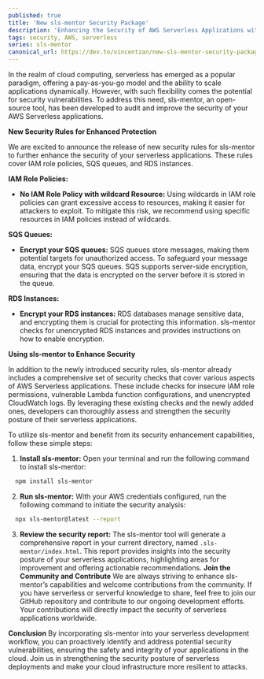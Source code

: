```yaml
---
published: true
title: 'New sls-mentor Security Package'
description: 'Enhancing the Security of AWS Serverless Applications with sls-mentor'
tags: security, AWS, serverless
series: sls-mentor
canonical_url: https://dev.to/vincentzan/new-sls-mentor-security-package
---
```


In the realm of cloud computing, serverless has emerged as a popular paradigm, offering a pay-as-you-go model and the ability to scale applications dynamically. However, with such flexibility comes the potential for security vulnerabilities. To address this need, sls-mentor, an open-source tool, has been developed to audit and improve the security of your AWS Serverless applications.

**New Security Rules for Enhanced Protection**

We are excited to announce the release of new security rules for sls-mentor to further enhance the security of your serverless applications. These rules cover IAM role policies, SQS queues, and RDS instances.

**IAM Role Policies:**

- **No IAM Role Policy with wildcard Resource:** Using wildcards in IAM role policies can grant excessive access to resources, making it easier for attackers to exploit. To mitigate this risk, we recommend using specific resources in IAM policies instead of wildcards.

**SQS Queues:**

- **Encrypt your SQS queues:** SQS queues store messages, making them potential targets for unauthorized access. To safeguard your message data, encrypt your SQS queues. SQS supports server-side encryption, ensuring that the data is encrypted on the server before it is stored in the queue.

**RDS Instances:**

- **Encrypt your RDS instances:** RDS databases manage sensitive data, and encrypting them is crucial for protecting this information. sls-mentor checks for unencrypted RDS instances and provides instructions on how to enable encryption.

**Using sls-mentor to Enhance Security**

In addition to the newly introduced security rules, sls-mentor already includes a comprehensive set of security checks that cover various aspects of AWS Serverless applications. These include checks for insecure IAM role permissions, vulnerable Lambda function configurations, and unencrypted CloudWatch logs. By leveraging these existing checks and the newly added ones, developers can thoroughly assess and strengthen the security posture of their serverless applications.

To utilize sls-mentor and benefit from its security enhancement capabilities, follow these simple steps:

1. **Install sls-mentor:** Open your terminal and run the following command to install sls-mentor:

```bash
  npm install sls-mentor
```

2. **Run sls-mentor:** With your AWS credentials configured, run the following command to initiate the security analysis:

```bash
  npx sls-mentor@latest --report
```

3. **Review the security report:** The sls-mentor tool will generate a comprehensive report in your current directory, named `.sls-mentor/index.html`. This report provides insights into the security posture of your serverless applications, highlighting areas for improvement and offering actionable recommendations. **Join the Community and Contribute** We are always striving to enhance sls-mentor’s capabilities and welcome contributions from the community. If you have serverless or serverful knowledge to share, feel free to join our GitHub repository and contribute to our ongoing development efforts. Your contributions will directly impact the security of serverless applications worldwide.

**Conclusion** By incorporating sls-mentor into your serverless development workflow, you can proactively identify and address potential security vulnerabilities, ensuring the safety and integrity of your applications in the cloud. Join us in strengthening the security posture of serverless deployments and make your cloud infrastructure more resilient to attacks.
